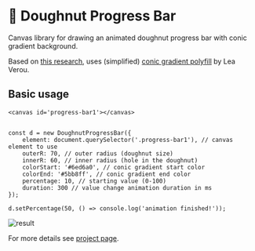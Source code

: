 # :doughnut: Doughnut Progress Bar

Canvas library for drawing an animated doughnut progress bar with conic gradient background.

Based on [this research](https://github.com/kdzwinel/progress-bar-animation), uses (simplified) [conic gradient polyfill](https://leaverou.github.io/conic-gradient/) by Lea Verou.

## Basic usage

    <canvas id='progress-bar1'></canvas>


    const d = new DoughnutProgressBar({
        element: document.querySelector('.progress-bar1'), // canvas element to use
        outerR: 70, // outer radius (doughnut size)
        innerR: 60, // inner radius (hole in the doughnut)
        colorStart: '#6ed6a0', // conic gradient start color
        colorEnd: '#5bb8ff', // conic gradient end color
        percentage: 10, // starting value (0-100)
        duration: 300 // value change animation duration in ms
    });

    d.setPercentage(50, () => console.log('animation finished!'));

![result](http://i.imgur.com/7Zmc0nI.gif)

For more details see [project page](https://brainly.github.io/ui-components/components/doughnut-progress-bar).
